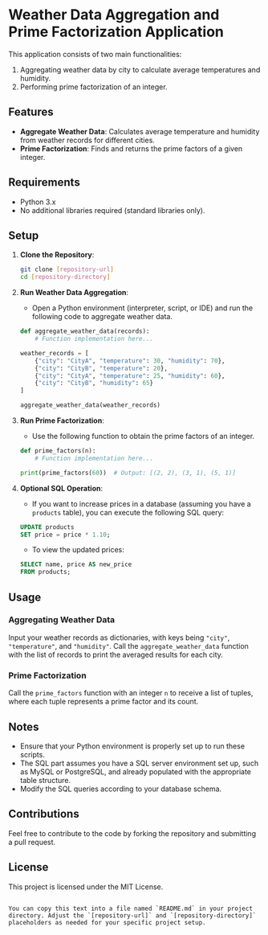 # Weather Data Aggregation and Prime Factorization Application

This application consists of two main functionalities:
1. Aggregating weather data by city to calculate average temperatures and humidity.
2. Performing prime factorization of an integer.

## Features
- **Aggregate Weather Data**: Calculates average temperature and humidity from weather records for different cities.
- **Prime Factorization**: Finds and returns the prime factors of a given integer.

## Requirements
- Python 3.x
- No additional libraries required (standard libraries only).

## Setup

1. **Clone the Repository**:
   ```bash
   git clone [repository-url]
   cd [repository-directory]
   ```

2. **Run Weather Data Aggregation**:
   - Open a Python environment (interpreter, script, or IDE) and run the following code to aggregate weather data.
   ```python
   def aggregate_weather_data(records):
       # Function implementation here...

   weather_records = [
       {"city": "CityA", "temperature": 30, "humidity": 70},
       {"city": "CityB", "temperature": 20},
       {"city": "CityA", "temperature": 25, "humidity": 60},
       {"city": "CityB", "humidity": 65}
   ]

   aggregate_weather_data(weather_records)
   ```

3. **Run Prime Factorization**:
   - Use the following function to obtain the prime factors of an integer.
   ```python
   def prime_factors(n):
       # Function implementation here...

   print(prime_factors(60))  # Output: [(2, 2), (3, 1), (5, 1)]
   ```

4. **Optional SQL Operation**: 
   - If you want to increase prices in a database (assuming you have a `products` table), you can execute the following SQL query:
   ```sql
   UPDATE products
   SET price = price * 1.10;
   ```

   - To view the updated prices:
   ```sql
   SELECT name, price AS new_price
   FROM products;
   ```

## Usage

### Aggregating Weather Data
Input your weather records as dictionaries, with keys being `"city"`, `"temperature"`, and `"humidity"`. Call the `aggregate_weather_data` function with the list of records to print the averaged results for each city.

### Prime Factorization
Call the `prime_factors` function with an integer `n` to receive a list of tuples, where each tuple represents a prime factor and its count.

## Notes
- Ensure that your Python environment is properly set up to run these scripts.
- The SQL part assumes you have a SQL server environment set up, such as MySQL or PostgreSQL, and already populated with the appropriate table structure.
- Modify the SQL queries according to your database schema.

## Contributions
Feel free to contribute to the code by forking the repository and submitting a pull request.

## License
This project is licensed under the MIT License.
```

You can copy this text into a file named `README.md` in your project directory. Adjust the `[repository-url]` and `[repository-directory]` placeholders as needed for your specific project setup.

